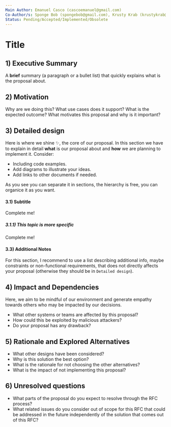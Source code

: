 ```yaml
---
Main Author: Emanuel Casco (cascoemanuel@gmail.com)
Co-Author/s: Sponge Bob (spongebob@gmail.com), Krusty Krab (krustykrab@gmail.com) 
Status: Pending/Accepted/Implemented/Obsolete
---
```


# Title

## 1) Executive Summary

A **brief** summary (a paragraph or a bullet list) that quickly explains what is the proposal about.

## 2) Motivation

Why are we doing this? What use cases does it support? What is the expected outcome? What motivates this proposal and why is it important?

## 3) Detailed design

Here is where we shine ✨, the core of our proposal. In this section we have to explain in detail **what** is our proposal about and **how** we are planning to implement it. Consider:

- Including code examples.
- Add diagrams to illustrate your ideas.
- Add links to other documents if needed.

As you see you can separate it in sections, the hierarchy is free, you can organice it as you want.

#### 3.1) Subtitle

Complete me!

##### 3.1.1) This topic is more specific

Complete me!

#### 3.3) Additional Notes

For this section, I recommend to use a list describing additional info, maybe constraints or non-functional requirements, that does not directly affects your proposal (otherwise they should be in `Detailed design`).

## 4) Impact and Dependencies

Here, we aim to be mindful of our environment and generate empathy towards others who may be impacted by our decisions.

- What other systems or teams are affected by this proposal?
- How could this be exploited by malicious attackers?
- Do your proposal has any drawback?

## 5) Rationale and Explored Alternatives

- What other designs have been considered?
- Why is this solution the best option?
- What is the rationale for not choosing the other alternatives?
- What is the impact of not implementing this proposal?

## 6) Unresolved questions

- What parts of the proposal do you expect to resolve through the RFC process?
- What related issues do you consider out of scope for this RFC that could be addressed in the future independently of the solution that comes out of this RFC?
